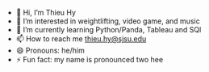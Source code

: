 - 👋 Hi, I’m Thieu Hy 
- 👀 I’m interested in weightlifting, video game, and music    
- 🌱 I’m currently learning Python/Panda, Tableau and SQl 
- 📫 How to reach me thieu.hy@sjsu.edu
- 😄 Pronouns: he/him
- ⚡ Fun fact: my name is pronounced two hee

<!---
thieuhy/thieuhy is a ✨ special ✨ repository because its `README.md` (this file) appears on your GitHub profile.
You can click the Preview link to take a look at your changes.
--->
